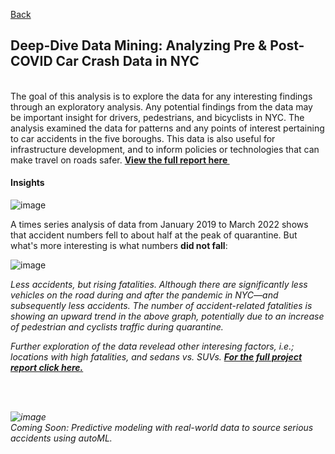 [Back](https://zenjen-devs.github.io)

## Deep-Dive Data Mining: Analyzing Pre & Post-COVID Car Crash Data in NYC
<br>
The goal of this analysis is to explore the data for any interesting findings through an exploratory analysis. Any potential findings from the data may be important insight for drivers, pedestrians, and bicyclists in NYC. The analysis examined the data for patterns and any points of interest pertaining to car accidents in the five boroughs. This data is also useful for infrastructure development, and to inform policies or technologies that can make travel on roads safer. <a href="pdfs/JenArriaza_SeniorProject.pdf" class="image fit"><b>View the full report here </b> <img style="vertical-align:middle" src="https://cdn-icons-png.flaticon.com/512/376/376007.png" height="12" width="12"/></a>

#### Insights

![image](https://user-images.githubusercontent.com/84609216/178160896-f2e439e0-2677-4d1b-96b6-56f35c1d574a.png)

A times series analysis of data from January 2019 to March 2022 shows that accident numbers fell to about half at the peak of quarantine. But what's more interesting is what numbers <b> did not fall</b>: <br>

![image](https://user-images.githubusercontent.com/84609216/178161094-70986a9c-9036-4115-a868-de93b4fb7321.png)

<i>Less accidents, but rising fatalities<i>. Although there are significantly less vehicles on the road during and after the pandemic in NYC—and subsequently less accidents. The number of accident-related fatalities is showing an upward trend in the above graph, potentially due to an increase of pedestrian and cyclists traffic during quarantine. <br>
  
Further exploration of the data revelead other interesing factors, i.e.; locations with high fatalities, and sedans vs. SUVs. <a href="pdfs/JenArriaza_SeniorProject.pdf" class="image fit"><b>For the full project report click here.</b></a>
  
  
<br>
  <br>
  
  ![image](https://user-images.githubusercontent.com/84609216/178176439-7813c41a-73d6-4e58-87af-a06cea9cf8df.png)  <br>
<i>Coming Soon</i>: Predictive modeling with real-world data to source serious accidents using autoML.
